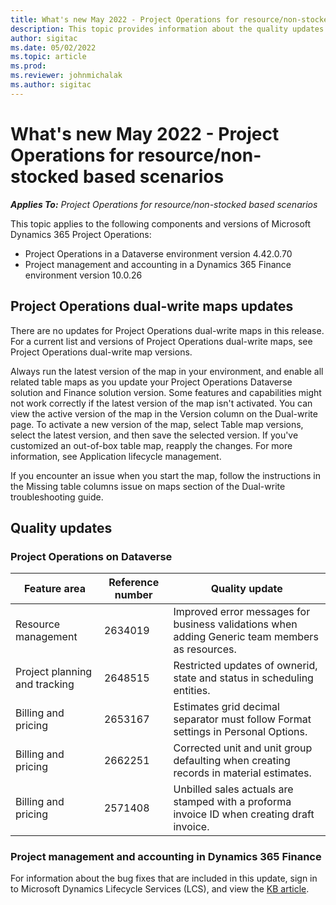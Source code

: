 ```yaml
---
title: What's new May 2022 - Project Operations for resource/non-stocked based scenarios
description: This topic provides information about the quality updates that are available in the May 2022 release of Microsoft Dynamics 365 Project Operations for resource/non-stocked based scenarios.
author: sigitac
ms.date: 05/02/2022
ms.topic: article
ms.prod:
ms.reviewer: johnmichalak 
ms.author: sigitac
---
```


# What's new May 2022 - Project Operations for resource/non-stocked based scenarios

_**Applies To:** Project Operations for resource/non-stocked based scenarios_

This topic applies to the following components and versions of Microsoft Dynamics 365 Project Operations:

- Project Operations in a Dataverse environment version 4.42.0.70
- Project management and accounting in a Dynamics 365 Finance environment version 10.0.26

## Project Operations dual-write maps updates

There are no updates for Project Operations dual-write maps in this release. For a current list and versions of Project Operations dual-write maps, see Project Operations dual-write map versions.

Always run the latest version of the map in your environment, and enable all related table maps as you update your Project Operations Dataverse solution and Finance solution version. Some features and capabilities might not work correctly if the latest version of the map isn't activated. You can view the active version of the map in the Version column on the Dual-write page. To activate a new version of the map, select Table map versions, select the latest version, and then save the selected version. If you've customized an out-of-box table map, reapply the changes. For more information, see Application lifecycle management.

If you encounter an issue when you start the map, follow the instructions in the Missing table columns issue on maps section of the Dual-write troubleshooting guide.

## Quality updates
### Project Operations on Dataverse

| Feature area | Reference number | Quality update |
| --- | --- | --- |
| Resource management | 2634019 | Improved error messages for business validations when adding Generic team members as resources. |
| Project planning and tracking | 2648515 | Restricted updates of ownerid, state and status in scheduling entities. |
| Billing and pricing | 2653167 | Estimates grid decimal separator must follow Format settings in Personal Options. |
| Billing and pricing| 2662251 | Corrected unit and unit group defaulting when creating records in material estimates. |
| Billing and pricing| 2571408 | Unbilled sales actuals are stamped with a proforma invoice ID when creating draft invoice. |

### Project management and accounting in Dynamics 365 Finance

For information about the bug fixes that are included in this update, sign in to Microsoft Dynamics Lifecycle Services (LCS), and view the [KB article](https://fix.lcs.dynamics.com/Issue/Details?bugId=662864).
